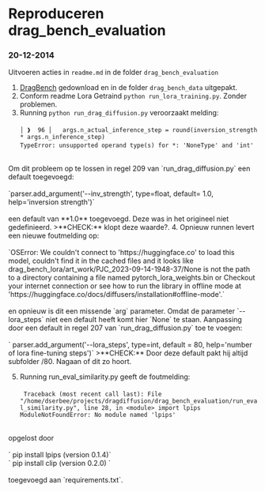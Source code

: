 # Reproduceren drag_bench_evaluation
### 20-12-2014
Uitvoeren acties in `readme.md` in de folder `drag_bench_evaluation`
1. [DragBench](https://github.com/Yujun-Shi/DragDiffusion/releases/download/v0.1.1/DragBench.zip) gedownload en in de folder `drag_bench_data` uitgepakt. 
2. Conform readme Lora Getraind `python run_lora_training.py`. Zonder problemen. 
3. Running `python run_drag_diffusion.py` veroorzaakt melding:<br><br>
`│ ❱  96 │   args.n_actual_inference_step = round(inversion_strength * args.n_inference_step)`<br>
`TypeError: unsupported operand type(s) for *: 'NoneType' and 'int'`<br>
<br>
Om dit probleem op te lossen in regel 209 van `run_drag_diffusion.py` een default toegevoegd:<br>
<br>
`parser.add_argument('--inv_strength', type=float, default= 1.0, help='inversion strength')`<br>
<br>
een default van **1.0** toegevoegd. Deze was in  het origineel niet gedefinieerd. 
>**CHECK:** klopt deze waarde?.
4. Opnieuw runnen levert een nieuwe foutmelding op:<br>
<br>
`OSError: We couldn't connect to 'https://huggingface.co' to load this model, couldn't find it in the cached files and it looks like drag_bench_lora/art_work/PJC_2023-09-14-1948-37/None is not the path to a directory containing 
a file named pytorch_lora_weights.bin or 
Checkout your internet connection or see how to run the library in offline mode at 'https://huggingface.co/docs/diffusers/installation#offline-mode'.`<br>
<br>
en opnieuw is dit een missende `arg` parameter. Omdat de parameter `--lora_steps` niet een default heeft komt hier `None` te staan.
Aanpassing door een default in regel 207 van `run_drag_diffusion.py` toe te voegen: <br>
<br>
`    parser.add_argument('--lora_steps', type=int, default = 80, help='number of lora fine-tuning steps')`
>**CHECK:** Door deze default pakt hij altijd subfolder /80. Nagaan of dit zo hoort.
<br>

5. Running run_eval_similarity.py geeft de foutmelding:<br>
<br>`
Traceback (most recent call last):
  File "/home/dserbee/projects/dragdiffusion/drag_bench_evaluation/run_eval_similarity.py", line 28, in <module>
    import lpips
ModuleNotFoundError: No module named 'lpips'`<br>
<br>
opgelost door <br>
<br>
`
pip install lpips   (version 0.1.4)`<br>`
pip install clip     (version 0.2.0)
`<br>
<br>
toegevoegd aan `requirements.txt`.

